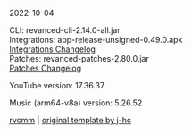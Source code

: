 2022-10-04
  
CLI: revanced-cli-2.14.0-all.jar  
Integrations: app-release-unsigned-0.49.0.apk  
[Integrations Changelog](https://github.com/revanced/revanced-integrations/releases/tag/v0.49.0)  
Patches: revanced-patches-2.80.0.jar  
[Patches Changelog](https://github.com/revanced/revanced-patches/releases/tag/v2.80.0)  

YouTube version: 17.36.37  

Music (arm64-v8a) version: 5.26.52  

[rvcmm](https://github.com/thrwKappu/rvcmm) | [original template by j-hc](https://github.com/j-hc/revanced-magisk-module)
